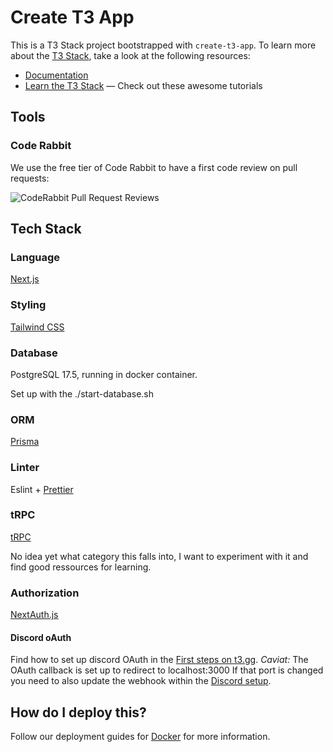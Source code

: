 # Create T3 App

This is a T3 Stack project bootstrapped with `create-t3-app`.
To learn more about the [T3 Stack](https://create.t3.gg/), take a look at the following resources:

- [Documentation](https://create.t3.gg/)
- [Learn the T3 Stack](https://create.t3.gg/en/faq#what-learning-resources-are-currently-available) — Check out these awesome tutorials

## Tools

### Code Rabbit

We use the free tier of Code Rabbit to have a first code review on pull requests:

![CodeRabbit Pull Request Reviews](https://img.shields.io/coderabbit/prs/github/01capitain/jira-release-manager?utm_source=oss&utm_medium=github&utm_campaign=01capitain%2Fjira-release-manager&labelColor=171717&color=FF570A&link=https%3A%2F%2Fcoderabbit.ai&label=CodeRabbit+Reviews)

## Tech Stack

### Language

[Next.js](https://nextjs.org)

### Styling

[Tailwind CSS](https://tailwindcss.com)

### Database

PostgreSQL 17.5, running in docker container.

Set up with the ./start-database.sh

### ORM

[Prisma](https://prisma.io)

### Linter

Eslint + [Prettier](https://prettier.io/)

### tRPC

[tRPC](https://trpc.io)

No idea yet what category this falls into, I want to experiment with it and find good ressources for learning.

### Authorization

[NextAuth.js](https://next-auth.js.org)

#### Discord oAuth

Find how to set up discord OAuth in the [First steps on t3.gg](https://create.t3.gg/en/usage/first-steps). _Caviat:_ The OAuth callback is set up to redirect to localhost:3000
If that port is changed you need to also update the webhook within the [Discord setup](https://discord.com/developers/applications/1411074365621145772/oauth2).

## How do I deploy this?

Follow our deployment guides for [Docker](https://create.t3.gg/en/deployment/docker) for more information.
